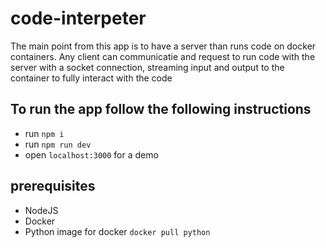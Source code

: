 # code-interpeter
The main point from this app is to have a server than runs code on docker containers.
Any client can communicatie and request to run code with the server with a socket connection, streaming input and output to the container to fully interact with the code

## To run the app follow the following instructions
- run `npm i`
- run `npm run dev`
- open `localhost:3000` for a demo

## prerequisites
- NodeJS
- Docker
- Python image for docker `docker pull python`
